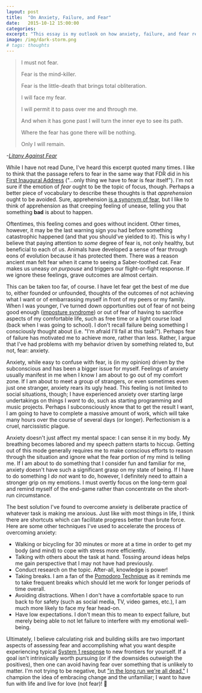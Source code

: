 ```yaml
---
layout: post
title:  "On Anxiety, Failure, and Fear"
date:   2015-10-12 15:00:00
categories:
excerpt: "This essay is my outlook on how anxiety, failure, and fear relate to each other and what can be done to overcome them."
image: /img/dark-storm.png
# tags: thoughts
---
```

>I must not fear.
>
>Fear is the mind-killer.
>
>Fear is the little-death that brings total obliteration.
>
>I will face my fear.
>
>I will permit it to pass over me and through me.
>
>And when it has gone past I will turn the inner eye to see its path.
>
>Where the fear has gone there will be nothing.
>
>Only I will remain.
>
*-[Litany Against Fear](http://alcoman.railfan.net/fear.html)*

While I have not read Dune, I've heard this excerpt quoted many times. I like to think that the passage refers to fear in the same way that FDR did in his [First Inaugural Address](http://historymatters.gmu.edu/d/5057) ("...only thing we have to fear is fear itself"). I'm not sure if the emotion of *fear* ought to be the topic of focus, though. Perhaps a better piece of vocabulary to describe these thoughts is that *apprehension* ought to be avoided. Sure, apprehension [is a synonym of fear](http://www.thefreedictionary.com/apprehension), but I like to think of apprehension as that creeping feeling of unease, telling you that something **bad** is about to happen.

Oftentimes, this feeling comes and goes without incident. Other times, however, it may be the last warning sign you had before something catastrophic happened (and that you should've yielded to it). This is why I believe that paying attention to *some* degree of fear is, not only healthy, but beneficial to each of us. Animals have developed a sense of fear through eons of evolution because it has protected them. There was a reason ancient man felt fear when it came to seeing a Saber-toothed cat. Fear makes us uneasy *on purpouse* and triggers our flight-or-fight response. If we ignore these feelings, grave outcomes are almost certain.

This can be taken too far, of course. I have let fear get the best of me due to, either founded or unfounded, thoughts of the outcomes of not achieving what I want or of embarrassing myself in front of my peers or my family. When I was younger, I've turned down opportunities out of fear of not being good enough ([imposture syndrome](https://en.wikipedia.org/wiki/Impostor_syndrome)) or out of fear of having to sacrifice aspects of my comfortable life, such as free time or a light course load (back when I was going to school). I don't recall failure being something I consciously thought about (i.e. "I'm afraid I'll fail at this task!"). Perhaps fear of failure has motivated me to achieve more, rather than less. Rather, I argue that I've had problems with my behavior  driven by something related to, but not, fear: anxiety.

Anxiety, while easy to confuse with fear, is (in my opinion) driven by the subconscious and has been a bigger issue for myself. Feelings of anxiety usually manifest in me when I know I am about to go out of my comfort zone. If I am about to meet a group of strangers, or even sometimes even just one stranger, anxiety rears its ugly head. This feeling is not limited to social situations, though; I have experienced anxiety over starting large undertakings on things I *want* to do, such as starting programming and music projects. Perhaps I subconsciously know that to get the result I want, I am going to have to complete a massive amount of work, which will take many hours over the course of several days (or longer). Perfectionism is a cruel, narcissistic plague.

Anxiety doesn't just affect my mental space: I can sense it in my body. My breathing becomes labored and my speech pattern starts to hiccup. Getting out of this mode generally requires me to make conscious efforts to reason through the situation and ignore what the fear portion of my mind is telling me. If I am about to do something that I consider fun and familiar for me, anxiety doesn't have such a significant grasp on my state of being. If I have to do something I *do not* want to do, however, I definitely need to attain a stronger grip on my emotions. I must overtly focus on the long-term goal and remind myself of the end-game rather than concentrate on the short-run circumstance.

The best solution I've found to overcome anxiety is deliberate practice of whatever task is making me anxious. Just like with most things in life, I think there are shortcuts which can facilitate progress better than brute force. Here are some other techniques I've used to accelerate the process of overcoming anxiety:

* Walking or bicycling for 30 minutes or more at a time in order to get my body (and mind) to cope with stress more efficiently.
* Talking with others about the task at hand. Tossing around ideas helps me gain perspective that I may not have had previously.
* Conduct research on the topic. After-all, knowledge is power!
* Taking breaks. I am a fan of the [Pomodoro Technique](http://pomodorotechnique.com) as it reminds me to take frequent breaks which should let me work for longer periods of time overall.
* Avoiding distractions. When I don't have a comfortable space to run back to for safety (such as social media, TV, video games, etc.), I am much more likely to face my fear head-on.
* Have low expectations. I don't mean this to mean to expect failure, but merely being able to not let failure to interfere with my emotional well-being.

Ultimately, I believe calculating risk and building skills are two important aspects of assessing fear and accomplishing what you want despite experiencing typical [System 1 response](https://en.wikipedia.org/wiki/Dual_process_theory#System_1) to new frontiers for yourself. If a goal isn't intrinsically worth pursuing (or if the downsides outweigh the positives), then one can avoid having fear over something that is unlikely to matter. I'm not trying to be negative, but ["in the long run we're all dead."](http://www.slate.com/blogs/moneybox/2013/05/07/keynes_in_the_long_run_we_are_all_dead.html) I champion the idea of embracing change and the unfamiliar; I want to have fun with life and live for love (not fear)! 💓
